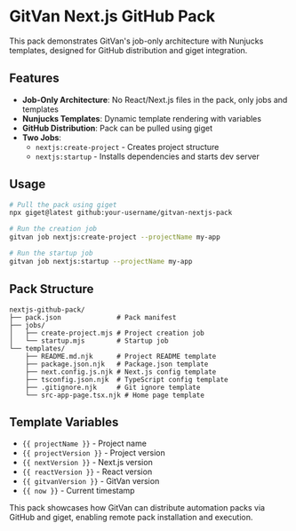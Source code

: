 # GitVan Next.js GitHub Pack

This pack demonstrates GitVan's job-only architecture with Nunjucks templates, designed for GitHub distribution and giget integration.

## Features

- **Job-Only Architecture**: No React/Next.js files in the pack, only jobs and templates
- **Nunjucks Templates**: Dynamic template rendering with variables
- **GitHub Distribution**: Pack can be pulled using giget
- **Two Jobs**: 
  - `nextjs:create-project` - Creates project structure
  - `nextjs:startup` - Installs dependencies and starts dev server

## Usage

```bash
# Pull the pack using giget
npx giget@latest github:your-username/gitvan-nextjs-pack

# Run the creation job
gitvan job nextjs:create-project --projectName my-app

# Run the startup job
gitvan job nextjs:startup --projectName my-app
```

## Pack Structure

```
nextjs-github-pack/
├── pack.json              # Pack manifest
├── jobs/
│   ├── create-project.mjs # Project creation job
│   └── startup.mjs        # Startup job
└── templates/
    ├── README.md.njk      # Project README template
    ├── package.json.njk   # Package.json template
    ├── next.config.js.njk # Next.js config template
    ├── tsconfig.json.njk  # TypeScript config template
    ├── .gitignore.njk     # Git ignore template
    └── src-app-page.tsx.njk # Home page template
```

## Template Variables

- `{{ projectName }}` - Project name
- `{{ projectVersion }}` - Project version
- `{{ nextVersion }}` - Next.js version
- `{{ reactVersion }}` - React version
- `{{ gitvanVersion }}` - GitVan version
- `{{ now }}` - Current timestamp

This pack showcases how GitVan can distribute automation packs via GitHub and giget, enabling remote pack installation and execution.

